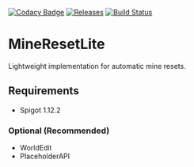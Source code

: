 [![Codacy Badge](https://api.codacy.com/project/badge/Grade/6bba0d80405e4545bb273f90cc1d58e4)](https://www.codacy.com/app/sarhatabaot/MineResetLite?utm_source=github.com&amp;utm_medium=referral&amp;utm_content=sarhatabaot/MineResetLite&amp;utm_campaign=Badge_Grade)
[![Releases](https://img.shields.io/badge/release-v0.2.1-blue.svg)](https://github.com/sarhatabaot/MineResetLite/releases)
[![Build Status](https://travis-ci.org/sarhatabaot/MineResetLite.svg?branch=dev)](https://travis-ci.org/sarhatabaot/MineResetLite)

MineResetLite
=============

Lightweight implementation for automatic mine resets.

## Requirements
*   Spigot 1.12.2

### Optional (Recommended)
*   WorldEdit
*   PlaceholderAPI
